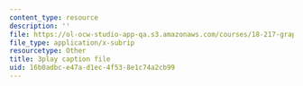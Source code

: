 ```yaml
---
content_type: resource
description: ''
file: https://ol-ocw-studio-app-qa.s3.amazonaws.com/courses/18-217-graph-theory-and-additive-combinatorics-fall-2019/16b0adbce47ad1ec4f538e1c74a2cb99_3IxWLibV_tU.srt
file_type: application/x-subrip
resourcetype: Other
title: 3play caption file
uid: 16b0adbc-e47a-d1ec-4f53-8e1c74a2cb99
---
```


